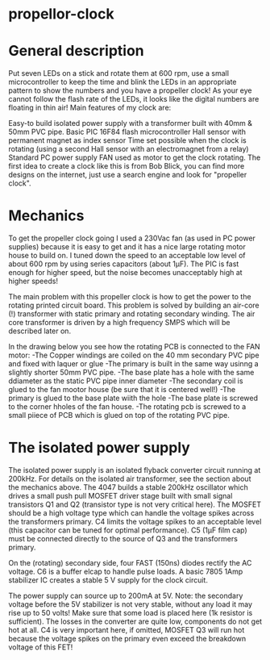 # propellor-clock


# General description

Put seven LEDs on a stick and rotate them at 600 rpm, use a small microcontroller to keep the time and 
blink the LEDs in an appropriate pattern to show the numbers and you have a propeller clock!
As your eye cannot follow the flash rate of the LEDs, it looks like the digital numbers are floating in thin air! 
Main features of my clock are:

Easy-to build isolated power supply with a transformer built with 40mm & 50mm PVC pipe.
Basic PIC 16F84 flash microcontroller
Hall sensor with permanent magnet as index sensor
Time set possible when the clock is rotating (using a second Hall sensor with an electromagnet from a relay)
Standard PC power supply FAN used as motor to get the clock rotating.
The first idea to create a clock like this is from Bob Blick, you can find more designs on the internet, 
just use a search engine and look for "propeller clock".


# Mechanics

To get the propeller clock going I used a 230Vac fan (as used in PC power supplies) because it is easy to get
and it has a nice large rotating motor house to build on.
 I tuned down the speed to an acceptable low level of about 600 rpm by using series capacitors (about 1µF). 
The PIC is fast enough for higher speed, but the noise becomes unacceptably high at higher speeds!

The main problem with this propeller clock is how to get the power to the rotating printed circuit board.
This problem is solved by building an air-core (!) transformer with static primary and rotating secondary winding.
The air core transformer is driven by a high frequency SMPS which will be described later on.

In the drawing below you see how the rotating PCB is connected to the FAN motor:
-The Copper windings are coiled on the 40 mm secondary PVC pipe and fixed with laquer or glue
-The primary is built in the same way usinng a slightly shorter 50mm PVC pipe.
-The base plate has a hole with the same ddiameter as the static PVC pipe inner diameter
-The secondary coil is glued to the fan mootor house (be sure that it is centered well!)
-The primary is glued to the base plate wiith the hole
-The base plate is screwed to the corner hholes of the fan house.
-The rotating pcb is screwed to a small piiece of PCB which is glued on top of the rotating PVC pipe.


# The isolated power supply

The isolated power supply is an isolated flyback converter circuit running at 200kHz.
For details on the isolated air transformer, see the section about the mechanics above.
The 4047 builds a stable 200kHz oscillator which drives a small push pull MOSFET driver stage
built with small signal transistors Q1 and Q2 (transistor type is not very critical here).
The MOSFET should be a high voltage type which can handle the voltage spikes across the transformers primary.
C4 limits the voltage spikes to an acceptable level (this capacitor can be tuned for optimal performance).
C5 (1µF film cap) must be connected directly to the source of Q3 and the transformers primary.

On the (rotating) secondary side, four FAST (150ns) diodes rectify the AC voltage. 
C6 is a buffer elcap to handle pulse loads. A basic 7805 1Amp stabilizer IC creates a stable 5 V supply for the clock circuit.

The power supply can source up to 200mA at 5V. Note: the secondary voltage before the 5V stabilizer is not very stable,
without any load it may rise up to 50 volts! Make sure that some load is placed here (1k resistor is sufficient).
The losses in the converter are quite low, components do not get hot at all. C4 is very important here, if omitted, MOSFET Q3
will run hot because the voltage spikes on the primary even exceed the breakdown voltage of this FET!
